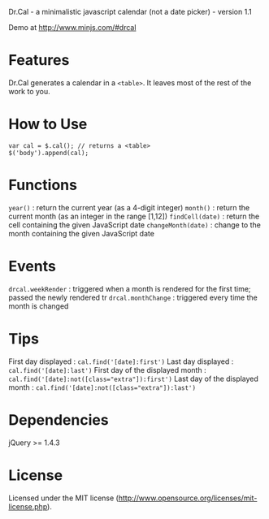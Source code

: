 Dr.Cal - a minimalistic javascript calendar (not a date picker) - version 1.1

Demo at http://www.minjs.com/#drcal

# Features

Dr.Cal generates a calendar in a `<table>`. It leaves most of the rest of the work to you.

# How to Use

```
var cal = $.cal(); // returns a <table>
$('body').append(cal);
```

# Functions

`year()`
 :  return the current year (as a 4-digit integer)
`month()`
 :  return the current month (as an integer in the range [1,12])
`findCell(date)`
 :  return the cell containing the given JavaScript date
`changeMonth(date)`
 :  change to the month containing the given JavaScript date

# Events

`drcal.weekRender`
 :  triggered when a month is rendered for the first time; passed the newly rendered tr
`drcal.monthChange`
 :  triggered every time the month is changed

# Tips

First day displayed
 :  `cal.find('[date]:first')`
Last day displayed
 :  `cal.find('[date]:last')`
First day of the displayed month
 :  `cal.find('[date]:not([class="extra"]):first')`
Last day of the displayed month
 :  `cal.find('[date]:not([class="extra"]):last')`

# Dependencies

jQuery >= 1.4.3

# License

Licensed under the MIT license (http://www.opensource.org/licenses/mit-license.php).
